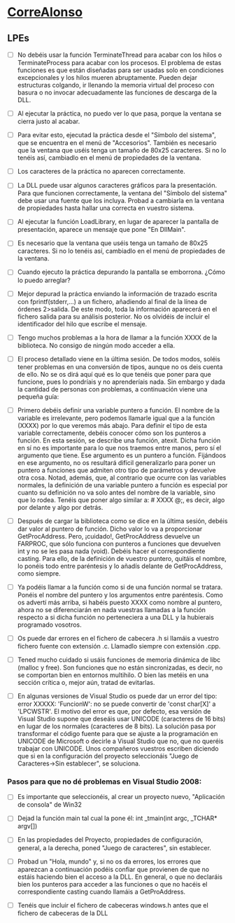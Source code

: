 # [CorreAlonso](http://avellano.usal.es/~ssooii/FALONSO/falonsow.htm)

## LPEs
- [ ] No debéis usar la función TerminateThread para acabar con los hilos o TerminateProcess para acabar con los procesos. El problema de estas funciones es que están diseñadas para ser usadas solo en condiciones excepcionales y los hilos mueren abruptamente. Pueden dejar estructuras colgando, ir llenando la memoria virtual del proceso con basura o no invocar adecuadamente las funciones de descarga de la DLL. 

- [ ] Al ejecutar la práctica, no puedo ver lo que pasa, porque la ventana se cierra justo al acabar.

- [ ] Para evitar esto, ejecutad la práctica desde el "Símbolo del sistema", que se encuentra en el menú de "Accesorios". También es necesario que la ventana que uséis tenga un tamaño de 80x25 caracteres. Si no lo tenéis así, cambiadlo en el menú de propiedades de la ventana. 

- [ ] Los caracteres de la práctica no aparecen correctamente.

- [ ] La DLL puede usar algunos caracteres gráficos para la presentación. Para que funcionen correctamente, la ventana del "Símbolo del sistema" debe usar una fuente que los incluya. Probad a cambiarla en la ventana de propiedades hasta hallar una correcta en vuestro sistema.
- [ ] Al ejecutar la función LoadLibrary, en lugar de aparecer la pantalla de presentación, aparece un mensaje que pone "En DllMain".

- [ ] Es necesario que la ventana que uséis tenga un tamaño de 80x25 caracteres. Si no lo tenéis así, cambiadlo en el menú de propiedades de la ventana. 

- [ ] Cuando ejecuto la práctica depurando la pantalla se emborrona. ¿Cómo lo puedo arreglar?

- [ ] Mejor depurad la práctica enviando la información de trazado escrita con fprintf(stderr,...) a un fichero, añadiendo al final de la línea de órdenes 2>salida. De este modo, toda la información aparecerá en el fichero salida para su análisis posterior. No os olvidéis de incluir el identificador del hilo que escribe el mensaje. 

- [ ] Tengo muchos problemas a la hora de llamar a la función XXXX de la biblioteca. No consigo de ningún modo acceder a ella.

- [ ] El proceso detallado viene en la última sesión. De todos modos, soléis tener problemas en una conversión de tipos, aunque no os deis cuenta de ello. No se os dirá aquí qué es lo que tenéis que poner para que funcione, pues lo pondríais y no aprenderíais nada. Sin embargo y dada la cantidad de personas con problemas, a continuación viene una pequeña guía:
- [ ] Primero debéis definir una variable puntero a función. El nombre de la variable es irrelevante, pero podemos llamarle igual que a la función (XXXX) por lo que veremos más abajo. Para definir el tipo de esta variable correctamente, debéis conocer cómo son los punteros a función. En esta sesión, se describe una función, atexit. Dicha función en sí no es importante para lo que nos traemos entre manos, pero sí el argumento que tiene. Ese argumento es un puntero a función. Fijándoos en ese argumento, no os resultará difícil generalizarlo para poner un puntero a funciones que admiten otro tipo de parámetros y devuelve otra cosa. Notad, además, que, al contrario que ocurre con las variables normales, la definición de una variable puntero a función es especial por cuanto su definición no va solo antes del nombre de la variable, sino que lo rodea. Tenéis que poner algo similar a: #$%&%$ XXXX $%&$@;, es decir, algo por delante y algo por detrás.
- [ ] Después de cargar la biblioteca como se dice en la última sesión, debéis dar valor al puntero de función. Dicho valor lo va a proporcionar GetProcAddress. Pero, ¡cuidado!, GetProcAddress devuelve un FARPROC, que sólo funciona con punteros a funciones que devuelven int y no se les pasa nada (void). Debéis hacer el correspondiente casting. Para ello, de la definición de vuestro puntero, quitáis el nombre, lo ponéis todo entre paréntesis y lo añadís delante de GetProcAddress, como siempre.
- [ ] Ya podéis llamar a la función como si de una función normal se tratara. Ponéis el nombre del puntero y los argumentos entre paréntesis. Como os advertí más arriba, si habéis puesto XXXX como nombre al puntero, ahora no se diferenciarán en nada vuestras llamadas a la función respecto a si dicha función no perteneciera a una DLL y la hubierais programado vosotros.


- [ ] Os puede dar errores en el fichero de cabecera .h si llamáis a vuestro fichero fuente con extensión .c. Llamadlo siempre con extensión .cpp. 

- [ ] Tened mucho cuidado si usáis funciones de memoria dinámica de libc (malloc y free). Son funciones que no están sincronizadas, es decir, no se comportan bien en entornos multihilo. O bien las metéis en una sección crítica o, mejor aún, tratad de evitarlas. 

- [ ] En algunas versiones de Visual Studio os puede dar un error del tipo: error XXXXX: 'FuncionW': no se puede convertir de 'const char\[X\]' a 'LPCWSTR'. El motivo del error es que, por defecto, esa versión de Visual Studio supone que deseáis usar UNICODE (caracteres de 16 bits) en lugar de los normales (caracteres de 8 bits). La solución pasa por transformar el código fuente para que se ajuste a la programación en UNICODE de Microsoft o decirle a Visual Studio que no, que no queréis trabajar con UNICODE. Unos compañeros vuestros escriben diciendo que si en la configuración del proyecto seleccionáis "Juego de Caracteres->Sin establecer", se soluciona. 

### Pasos para que no dé problemas en Visual Studio 2008:
- [ ] Es importante que seleccionéis, al crear un proyecto nuevo, "Aplicación de consola" de Win32
- [ ] Dejad la función main tal cual la pone él: int _tmain(int argc, _TCHAR* argv[])
- [ ] En las propiedades del Proyecto, propiedades de configuración, general, a la derecha, poned "Juego de caracteres", sin establecer.
- [ ] Probad un "Hola, mundo" y, si no os da errores, los errores que aparezcan a continuación podéis confiar que provienen de que no estáis haciendo bien el acceso a la DLL. En general, o que no declaráis bien los punteros para acceder a las funciones o que no hacéis el correspondiente casting cuando llamáis a GetProAddress. 

- [ ] Tenéis que incluir el fichero de cabeceras windows.h antes que el fichero de cabeceras de la DLL
